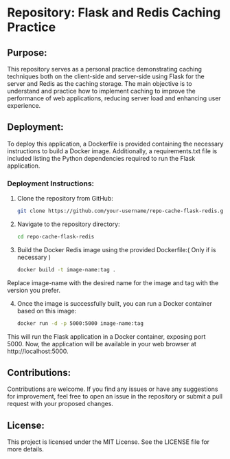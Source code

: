 # Repository: Flask and Redis Caching Practice

## Purpose:
This repository serves as a personal practice demonstrating caching techniques both on the client-side and server-side using Flask for the server and Redis as the caching storage. The main objective is to understand and practice how to implement caching to improve the performance of web applications, reducing server load and enhancing user experience.

## Deployment:
To deploy this application, a Dockerfile is provided containing the necessary instructions to build a Docker image. Additionally, a requirements.txt file is included listing the Python dependencies required to run the Flask application.

### Deployment Instructions:

1. Clone the repository from GitHub:

   ```bash
   git clone https://github.com/your-username/repo-cache-flask-redis.git
   ```
   
2. Navigate to the repository directory:
   ```bash
   cd repo-cache-flask-redis
   ```
   
3. Build the Docker Redis image using the provided Dockerfile:( Only if is necessary )
   ```bash
   docker build -t image-name:tag .
   ```
Replace image-name with the desired name for the image and tag with the version you prefer.

4. Once the image is successfully built, you can run a Docker container based on this image:
    ```bash
   docker run -d -p 5000:5000 image-name:tag
   ```
This will run the Flask application in a Docker container, exposing port 5000.
Now, the application will be available in your web browser at http://localhost:5000.

## Contributions:
Contributions are welcome. If you find any issues or have any suggestions for improvement, feel free to open an issue in the repository or submit a pull request with your proposed changes.

## License:
This project is licensed under the MIT License. See the LICENSE file for more details.
